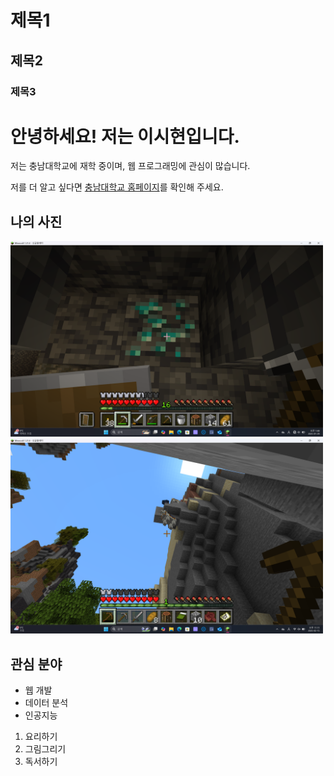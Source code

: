 <!DOCTYPE html>
<html lang="en">
<head>
    <meta charset="UTF-8">
    <meta name="viewport" content="width=device-width, initial-scale=1.0">
</head>
<body>
    <!-- Introduction -->
     <!-- ctrl+/ -->
      <h1>제목1</h1>
      <h2>제목2</h2>
      <h3>제목3</h3>
<h1>안녕하세요! 저는 이시현입니다.</h1>
    
<!-- 단락 -->
 <p>저는 충남대학교에 재학 중이며, 웹 프로그래밍에 관심이 많습니다.</p>

 <p>저를 더 알고 싶다면 <a href="https://www.cnu.ac.kr" target="_blank">충남대학교 홈페이지</a>를 확인해 주세요.</p>
 
<!-- 이미지 -->
<h2>나의 사진</h2>
<img src="img/스크린샷 2025-01-29 014815.png" width="500" alt="자기소개 사진">
<img src="img/스크린샷 2025-02-15 231141.png" width="500" alt="자기소개 사진2">

<!-- 목록 -->
<h2>관심 분야</h2>
<ul>
    <li>웹 개발</li>
    <li>데이터 분석</li>
    <li>인공지능</li>
</ul>
<ol>
    <li>요리하기</li>
    <li>그림그리기</li>
    <li>독서하기</li>
</ol>

</body>

</html>



